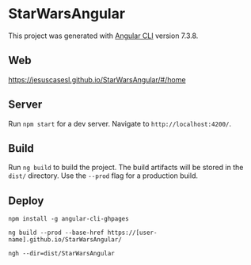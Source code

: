 # StarWarsAngular

This project was generated with [Angular CLI](https://github.com/angular/angular-cli) version 7.3.8.

## Web

https://jesuscasesl.github.io/StarWarsAngular/#/home

## Server

Run `npm start` for a dev server. Navigate to `http://localhost:4200/`.

## Build

Run `ng build` to build the project. The build artifacts will be stored in the `dist/` directory. Use the `--prod` flag for a production build.

## Deploy

`npm install -g angular-cli-ghpages`

`ng build --prod --base-href https://[user-name].github.io/StarWarsAngular/`

`ngh --dir=dist/StarWarsAngular`
